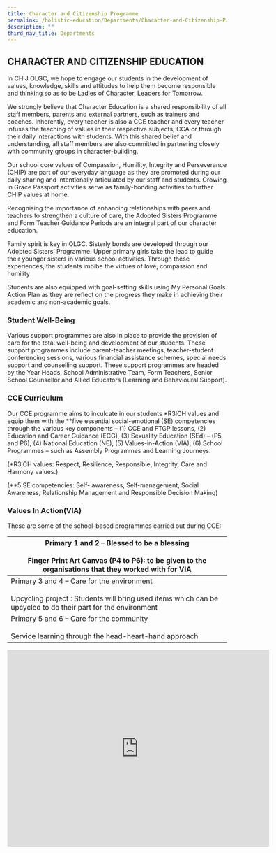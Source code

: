 ```yaml
---
title: Character and Citizenship Programme
permalink: /holistic-education/Departments/Character-and-Citizenship-Programme/
description: ""
third_nav_title: Departments
---
```

## CHARACTER AND CITIZENSHIP EDUCATION

In CHIJ OLGC, we hope to engage our students in the development of values, knowledge, skills and attitudes to help them become responsible and thinking so as to be Ladies of Character, Leaders for Tomorrow.&nbsp;  
  
We strongly believe that Character Education is a shared responsibility of all staff members, parents and external partners, such as trainers and coaches. Inherently, every teacher is also a CCE teacher and every teacher infuses the teaching of values in their respective subjects, CCA or through their daily interactions with students. With this shared belief and understanding, all staff members are also committed in partnering closely with community groups in character-building.&nbsp;  
  
Our school core values of Compassion, Humility, Integrity and Perseverance (CHIP) are part of our everyday language as they are promoted during our daily sharing and intentionally articulated by our staff and students. Growing in Grace Passport activities serve as family-bonding activities to further CHIP values at home.  
  
Recognising the importance of enhancing relationships with peers and teachers to strengthen a culture of care, the Adopted Sisters Programme and Form Teacher Guidance Periods are an integral part of our character education.  
  
Family spirit is key in OLGC. Sisterly bonds are developed through our Adopted Sisters’ Programme. Upper primary girls take the lead to guide their younger sisters in various school activities. Through these experiences, the students imbibe the virtues of love, compassion and humility  
  
Students are also equipped with goal-setting skills using My Personal Goals Action Plan as they are reflect on the progress they make in achieving their academic and non-academic goals.

### Student Well-Being

Various support programmes are also in place to provide the provision of care for the total well-being and development of our students. These support programmes include parent-teacher meetings, teacher-student conferencing sessions, various financial assistance schemes, special needs support and counselling support. These support programmes are headed by the Year Heads, School Administrative Team, Form Teachers, Senior School Counsellor and Allied Educators (Learning and Behavioural Support).

### CCE Curriculum

Our CCE programme aims to inculcate in our students \*R3ICH values and equip them with the \*\*five essential social-emotional (SE) competencies through the various key components – (1) CCE and FTGP lessons, (2) Education and Career Guidance (ECG), (3) Sexuality Education (SEd) – (P5 and P6), (4) National Education (NE), (5) Values-in-Action (VIA), (6) School Programmes – such as Assembly Programmes and Learning Journeys.&nbsp;  
  

(\*R3ICH values: Respect, Resilience, Responsible, Integrity, Care and Harmony values.)

(\*\*5 SE competencies: Self- awareness, Self-management, Social Awareness, Relationship Management and Responsible Decision Making)

### Values In Action(VIA)

These are some of the school-based programmes carried out during CCE:

| Primary 1 and 2 – Blessed to be a blessing<br><br>Finger Print Art Canvas (P4 to P6): to be given to the organisations that they worked with for VIA             |
|------------------------------------------------------------------------------------------------------------------------------------------------------------------|
| Primary 3 and 4 – Care for the environment <br><br>Upcycling project : Students will bring used items which can be upcycled to do their part for the environment |
| Primary 5 and 6 – Care for the community <br><br>Service learning through the head-heart-hand approach                                                           |

<iframe allowfullscreen="true" height="451" width="601" frameborder="0" src="https://docs.google.com/presentation/d/e/2PACX-1vTZ4oyX1wlyICSDgXqyJ5_jjXVzlJQdXaTm6iQA-42wO1_zqgouZ31U94BEFggWFN_UKUADPjHpTGPC/embed?start=false&amp;loop=false&amp;delayms=3000"></iframe>
